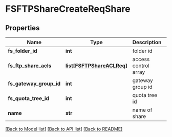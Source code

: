# FSFTPShareCreateReqShare

## Properties
Name | Type | Description | Notes
------------ | ------------- | ------------- | -------------
**fs_folder_id** | **int** | folder id | 
**fs_ftp_share_acls** | [**list[FSFTPShareACLReq]**](FSFTPShareACLReq.md) | access control array | [optional] 
**fs_gateway_group_id** | **int** | gateway group id | 
**fs_quota_tree_id** | **int** | quota tree id | [optional] 
**name** | **str** | name of share | [optional] 

[[Back to Model list]](../README.md#documentation-for-models) [[Back to API list]](../README.md#documentation-for-api-endpoints) [[Back to README]](../README.md)


